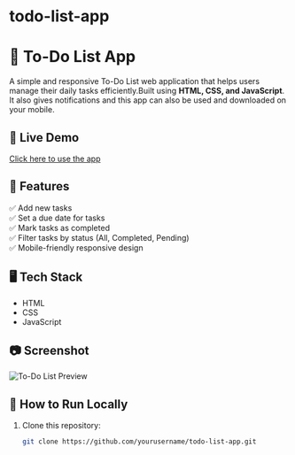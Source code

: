 # todo-list-app
# 📝 To-Do List App

A simple and responsive To-Do List web application that helps users manage their daily tasks efficiently.Built using **HTML, CSS, and JavaScript**.
It also gives notifications and this app can also be used and downloaded on your mobile.

## 🚀 Live Demo
[Click here to use the app](https://yourusername.github.io/todo-list-app/)  

## 📌 Features
✅ Add new tasks  
✅ Set a due date for tasks  
✅ Mark tasks as completed  
✅ Filter tasks by status (All, Completed, Pending)  
✅ Mobile-friendly responsive design  

## 🖥️ Tech Stack
- HTML  
- CSS  
- JavaScript  

## 📷 Screenshot
![To-Do List Preview](screenshot.png)  

## 📂 How to Run Locally
1. Clone this repository:
   ```bash
   git clone https://github.com/yourusername/todo-list-app.git
